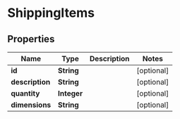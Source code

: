 
# ShippingItems

## Properties
Name | Type | Description | Notes
------------ | ------------- | ------------- | -------------
**id** | **String** |  |  [optional]
**description** | **String** |  |  [optional]
**quantity** | **Integer** |  |  [optional]
**dimensions** | **String** |  |  [optional]



